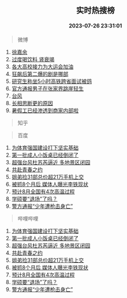 <div align="center"><h2>实时热搜榜</h2><h4>2023-07-26 23:31:01</h4></div>

> 微博  

1. [徐嘉余](https://s.weibo.com/weibo?q=%E5%BE%90%E5%98%89%E4%BD%99&t=31&band_rank=1&Refer=top)<br />
2. [过度喝饮料 肾衰竭](https://s.weibo.com/weibo?q=%E8%BF%87%E5%BA%A6%E5%96%9D%E9%A5%AE%E6%96%99%20%E8%82%BE%E8%A1%B0%E7%AB%AD&t=31&band_rank=2&Refer=top)<br />
3. [各大高校接力为大运会加油](https://s.weibo.com/weibo?q=%23%E5%90%84%E5%A4%A7%E9%AB%98%E6%A0%A1%E6%8E%A5%E5%8A%9B%E4%B8%BA%E5%A4%A7%E8%BF%90%E4%BC%9A%E5%8A%A0%E6%B2%B9%23&t=31&band_rank=3&Refer=top)<br />
4. [狂飙后第二爆的剧是哪部](https://s.weibo.com/weibo?q=%23%E7%8B%82%E9%A3%99%E5%90%8E%E7%AC%AC%E4%BA%8C%E7%88%86%E7%9A%84%E5%89%A7%E6%98%AF%E5%93%AA%E9%83%A8%23&t=31&band_rank=4&Refer=top)<br />
5. [研究生称坐5小时高铁跨省面试被鸽](https://s.weibo.com/weibo?q=%23%E7%A0%94%E7%A9%B6%E7%94%9F%E7%A7%B0%E5%9D%905%E5%B0%8F%E6%97%B6%E9%AB%98%E9%93%81%E8%B7%A8%E7%9C%81%E9%9D%A2%E8%AF%95%E8%A2%AB%E9%B8%BD%23&t=31&band_rank=5&Refer=top)<br />
6. [官方通报男子在张家界跳崖轻生](https://s.weibo.com/weibo?q=%23%E5%AE%98%E6%96%B9%E9%80%9A%E6%8A%A5%E7%94%B7%E5%AD%90%E5%9C%A8%E5%BC%A0%E5%AE%B6%E7%95%8C%E8%B7%B3%E5%B4%96%E8%BD%BB%E7%94%9F%23&t=31&band_rank=6&Refer=top)<br />
7. [台风](https://s.weibo.com/weibo?q=%E5%8F%B0%E9%A3%8E&t=31&band_rank=7&Refer=top)<br />
8. [长相思断更的原因](https://s.weibo.com/weibo?q=%23%E9%95%BF%E7%9B%B8%E6%80%9D%E6%96%AD%E6%9B%B4%E7%9A%84%E5%8E%9F%E5%9B%A0%23&t=31&band_rank=8&Refer=top)<br />
9. [暑假工已经渗透到商家内部啦](https://s.weibo.com/weibo?q=%23%E6%9A%91%E5%81%87%E5%B7%A5%E5%B7%B2%E7%BB%8F%E6%B8%97%E9%80%8F%E5%88%B0%E5%95%86%E5%AE%B6%E5%86%85%E9%83%A8%E5%95%A6%23&t=31&band_rank=9&Refer=top)<br />

> 知乎  


> 百度  

1. [为体育强国建设打下坚实基础](https://www.baidu.com/s?wd=%E4%B8%BA%E4%BD%93%E8%82%B2%E5%BC%BA%E5%9B%BD%E5%BB%BA%E8%AE%BE%E6%89%93%E4%B8%8B%E5%9D%9A%E5%AE%9E%E5%9F%BA%E7%A1%80&sa=fyb_news&rsv_dl=fyb_news)<br />
2. [第一批成人小饭桌已经倒闭了](https://www.baidu.com/s?wd=%E7%AC%AC%E4%B8%80%E6%89%B9%E6%88%90%E4%BA%BA%E5%B0%8F%E9%A5%AD%E6%A1%8C%E5%B7%B2%E7%BB%8F%E5%80%92%E9%97%AD%E4%BA%86&sa=fyb_news&rsv_dl=fyb_news)<br />
3. [超强台风杜苏芮逼近 多地景区闭园](https://www.baidu.com/s?wd=%E8%B6%85%E5%BC%BA%E5%8F%B0%E9%A3%8E%E6%9D%9C%E8%8B%8F%E8%8A%AE%E9%80%BC%E8%BF%91+%E5%A4%9A%E5%9C%B0%E6%99%AF%E5%8C%BA%E9%97%AD%E5%9B%AD&sa=fyb_news&rsv_dl=fyb_news)<br />
4. [共赴青春之约](https://www.baidu.com/s?wd=%E5%85%B1%E8%B5%B4%E9%9D%92%E6%98%A5%E4%B9%8B%E7%BA%A6&sa=fyb_news&rsv_dl=fyb_news)<br />
5. [姐弟捡31部总价超21万手机上交](https://www.baidu.com/s?wd=%E5%A7%90%E5%BC%9F%E6%8D%A131%E9%83%A8%E6%80%BB%E4%BB%B7%E8%B6%8521%E4%B8%87%E6%89%8B%E6%9C%BA%E4%B8%8A%E4%BA%A4&sa=fyb_news&rsv_dl=fyb_news)<br />
6. [被抓8个月后 媒体人曝光李铁现状](https://www.baidu.com/s?wd=%E8%A2%AB%E6%8A%938%E4%B8%AA%E6%9C%88%E5%90%8E+%E5%AA%92%E4%BD%93%E4%BA%BA%E6%9B%9D%E5%85%89%E6%9D%8E%E9%93%81%E7%8E%B0%E7%8A%B6&sa=fyb_news&rsv_dl=fyb_news)<br />
7. [预计8月全国有4次高温过程](https://www.baidu.com/s?wd=%E9%A2%84%E8%AE%A18%E6%9C%88%E5%85%A8%E5%9B%BD%E6%9C%894%E6%AC%A1%E9%AB%98%E6%B8%A9%E8%BF%87%E7%A8%8B&sa=fyb_news&rsv_dl=fyb_news)<br />
8. [学硕要“退场”了吗？](https://www.baidu.com/s?wd=%E5%AD%A6%E7%A1%95%E8%A6%81%E2%80%9C%E9%80%80%E5%9C%BA%E2%80%9D%E4%BA%86%E5%90%97%EF%BC%9F&sa=fyb_news&rsv_dl=fyb_news)<br />
9. [警方通报“少年遭枪击身亡”](https://www.baidu.com/s?wd=%E8%AD%A6%E6%96%B9%E9%80%9A%E6%8A%A5%E2%80%9C%E5%B0%91%E5%B9%B4%E9%81%AD%E6%9E%AA%E5%87%BB%E8%BA%AB%E4%BA%A1%E2%80%9D&sa=fyb_news&rsv_dl=fyb_news)<br />

> 哔哩哔哩  

1. [为体育强国建设打下坚实基础](https://www.baidu.com/s?wd=%E4%B8%BA%E4%BD%93%E8%82%B2%E5%BC%BA%E5%9B%BD%E5%BB%BA%E8%AE%BE%E6%89%93%E4%B8%8B%E5%9D%9A%E5%AE%9E%E5%9F%BA%E7%A1%80&sa=fyb_news&rsv_dl=fyb_news)<br />
2. [第一批成人小饭桌已经倒闭了](https://www.baidu.com/s?wd=%E7%AC%AC%E4%B8%80%E6%89%B9%E6%88%90%E4%BA%BA%E5%B0%8F%E9%A5%AD%E6%A1%8C%E5%B7%B2%E7%BB%8F%E5%80%92%E9%97%AD%E4%BA%86&sa=fyb_news&rsv_dl=fyb_news)<br />
3. [超强台风杜苏芮逼近 多地景区闭园](https://www.baidu.com/s?wd=%E8%B6%85%E5%BC%BA%E5%8F%B0%E9%A3%8E%E6%9D%9C%E8%8B%8F%E8%8A%AE%E9%80%BC%E8%BF%91+%E5%A4%9A%E5%9C%B0%E6%99%AF%E5%8C%BA%E9%97%AD%E5%9B%AD&sa=fyb_news&rsv_dl=fyb_news)<br />
4. [共赴青春之约](https://www.baidu.com/s?wd=%E5%85%B1%E8%B5%B4%E9%9D%92%E6%98%A5%E4%B9%8B%E7%BA%A6&sa=fyb_news&rsv_dl=fyb_news)<br />
5. [姐弟捡31部总价超21万手机上交](https://www.baidu.com/s?wd=%E5%A7%90%E5%BC%9F%E6%8D%A131%E9%83%A8%E6%80%BB%E4%BB%B7%E8%B6%8521%E4%B8%87%E6%89%8B%E6%9C%BA%E4%B8%8A%E4%BA%A4&sa=fyb_news&rsv_dl=fyb_news)<br />
6. [被抓8个月后 媒体人曝光李铁现状](https://www.baidu.com/s?wd=%E8%A2%AB%E6%8A%938%E4%B8%AA%E6%9C%88%E5%90%8E+%E5%AA%92%E4%BD%93%E4%BA%BA%E6%9B%9D%E5%85%89%E6%9D%8E%E9%93%81%E7%8E%B0%E7%8A%B6&sa=fyb_news&rsv_dl=fyb_news)<br />
7. [预计8月全国有4次高温过程](https://www.baidu.com/s?wd=%E9%A2%84%E8%AE%A18%E6%9C%88%E5%85%A8%E5%9B%BD%E6%9C%894%E6%AC%A1%E9%AB%98%E6%B8%A9%E8%BF%87%E7%A8%8B&sa=fyb_news&rsv_dl=fyb_news)<br />
8. [学硕要“退场”了吗？](https://www.baidu.com/s?wd=%E5%AD%A6%E7%A1%95%E8%A6%81%E2%80%9C%E9%80%80%E5%9C%BA%E2%80%9D%E4%BA%86%E5%90%97%EF%BC%9F&sa=fyb_news&rsv_dl=fyb_news)<br />
9. [警方通报“少年遭枪击身亡”](https://www.baidu.com/s?wd=%E8%AD%A6%E6%96%B9%E9%80%9A%E6%8A%A5%E2%80%9C%E5%B0%91%E5%B9%B4%E9%81%AD%E6%9E%AA%E5%87%BB%E8%BA%AB%E4%BA%A1%E2%80%9D&sa=fyb_news&rsv_dl=fyb_news)<br />
